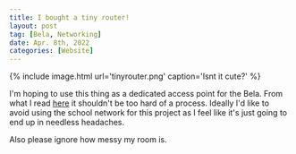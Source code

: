 ```yaml
---
title: I bought a tiny router!
layout: post
tag: [Bela, Networking]
date: Apr. 8th, 2022
categories: [Website]
---
```


{% include image.html url='tinyrouter.png' caption='Isnt it cute?' %}

I'm hoping to use this thing as a dedicated access point for the Bela. From what I read [here](https://tai-studio.org/2017/08/06/wifi-on-bela-boards.html) it shouldn't be too hard of a process. Ideally I'd like to avoid using the school network for this project as I feel like it's just going to end up in needless headaches.

Also please ignore how messy my room is.

